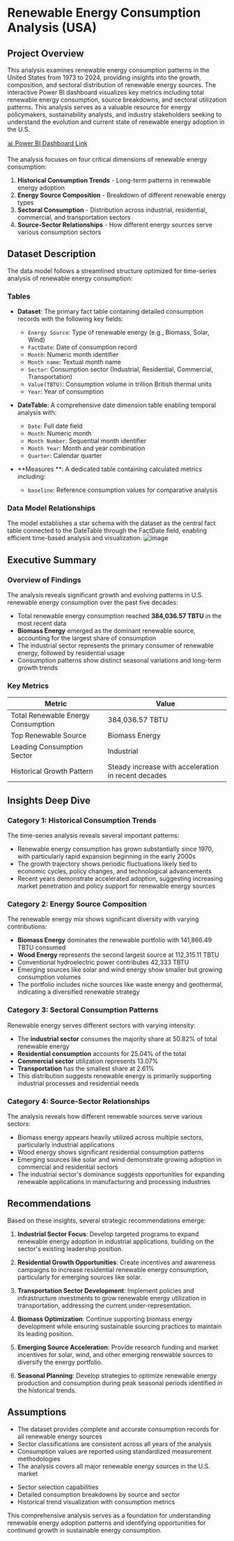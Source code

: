 
# Renewable Energy Consumption Analysis (USA)

## Project Overview

This analysis examines renewable energy consumption patterns in the United States from 1973 to 2024, providing insights into the growth, composition, and sectoral distribution of renewable energy sources. The interactive Power BI dashboard visualizes key metrics including total renewable energy consumption, source breakdowns, and sectoral utilization patterns. This analysis serves as a valuable resource for energy policymakers, sustainability analysts, and industry stakeholders seeking to understand the evolution and current state of renewable energy adoption in the U.S.

[📊 Power BI Dashboard Link](https://app.powerbi.com/view?r=eyJrIjoiYmE3ODliMjYtOTI2MC00ZmY0LWFiZDUtOWI3Mjc0ZDk2MWExIiwidCI6IjM0YzAxYWRhLTc5MDItNGQ2My04MjgyLThkYzRiZjhmNTUxZCJ9)

The analysis focuses on four critical dimensions of renewable energy consumption:

1. **Historical Consumption Trends** - Long-term patterns in renewable energy adoption
2. **Energy Source Composition** - Breakdown of different renewable energy types
3. **Sectoral Consumption** - Distribution across industrial, residential, commercial, and transportation sectors
4. **Source-Sector Relationships** - How different energy sources serve various consumption sectors

## Dataset Description

The data model follows a streamlined structure optimized for time-series analysis of renewable energy consumption:

### Tables

* **Dataset**: The primary fact table containing detailed consumption records with the following key fields:
  - `Energy Source`: Type of renewable energy (e.g., Biomass, Solar, Wind)
  - `FactDate`: Date of consumption record
  - `Month`: Numeric month identifier
  - `Month name`: Textual month name
  - `Sector`: Consumption sector (Industrial, Residential, Commercial, Transportation)
  - `Value(TBTU)`: Consumption volume in trillion British thermal units
  - `Year`: Year of consumption

* **DateTable**: A comprehensive date dimension table enabling temporal analysis with:
  - `Date`: Full date field
  - `Month`: Numeric month
  - `Month Number`: Sequential month identifier
  - `Month Year`: Month and year combination
  - `Quarter`: Calendar quarter

* **Measures **: A dedicated table containing calculated metrics including:
  - `baseline`: Reference consumption values for comparative analysis

### Data Model Relationships

The model establishes a star schema with the dataset as the central fact table connected to the DateTable through the FactDate field, enabling efficient time-based analysis and visualization.
![image](https://app.powerbi.com/view?r=eyJrIjoiYmE3ODliMjYtOTI2MC00ZmY0LWFiZDUtOWI3Mjc0ZDk2MWExIiwidCI6IjM0YzAxYWRhLTc5MDItNGQ2My04MjgyLThkYzRiZjhmNTUxZCJ9)

## Executive Summary

### Overview of Findings

The analysis reveals significant growth and evolving patterns in U.S. renewable energy consumption over the past five decades:

* Total renewable energy consumption reached **384,036.57 TBTU** in the most recent data
* **Biomass Energy** emerged as the dominant renewable source, accounting for the largest share of consumption
* The industrial sector represents the primary consumer of renewable energy, followed by residential usage
* Consumption patterns show distinct seasonal variations and long-term growth trends

### Key Metrics

| Metric | Value |
|--------|--------|
| Total Renewable Energy Consumption | 384,036.57 TBTU |
| Top Renewable Source | Biomass Energy |
| Leading Consumption Sector | Industrial |
| Historical Growth Pattern | Steady increase with acceleration in recent decades |

## Insights Deep Dive

### Category 1: Historical Consumption Trends

The time-series analysis reveals several important patterns:

* Renewable energy consumption has grown substantially since 1970, with particularly rapid expansion beginning in the early 2000s
* The growth trajectory shows periodic fluctuations likely tied to economic cycles, policy changes, and technological advancements
* Recent years demonstrate accelerated adoption, suggesting increasing market penetration and policy support for renewable energy sources

### Category 2: Energy Source Composition

The renewable energy mix shows significant diversity with varying contributions:

* **Biomass Energy** dominates the renewable portfolio with 141,866.49 TBTU consumed
* **Wood Energy** represents the second largest source at 112,315.11 TBTU
* Conventional hydroelectric power contributes 42,333 TBTU
* Emerging sources like solar and wind energy show smaller but growing consumption volumes
* The portfolio includes niche sources like waste energy and geothermal, indicating a diversified renewable strategy

### Category 3: Sectoral Consumption Patterns

Renewable energy serves different sectors with varying intensity:

* The **industrial sector** consumes the majority share at 50.82% of total renewable energy
* **Residential consumption** accounts for 25.04% of the total
* **Commercial sector** utilization represents 13.07%
* **Transportation** has the smallest share at 2.61%
* This distribution suggests renewable energy is primarily supporting industrial processes and residential needs

### Category 4: Source-Sector Relationships

The analysis reveals how different renewable sources serve various sectors:

* Biomass energy appears heavily utilized across multiple sectors, particularly industrial applications
* Wood energy shows significant residential consumption patterns
* Emerging sources like solar and wind demonstrate growing adoption in commercial and residential sectors
* The industrial sector's dominance suggests opportunities for expanding renewable applications in manufacturing and processing industries

## Recommendations

Based on these insights, several strategic recommendations emerge:

1. **Industrial Sector Focus**: Develop targeted programs to expand renewable energy adoption in industrial applications, building on the sector's existing leadership position.

2. **Residential Growth Opportunities**: Create incentives and awareness campaigns to increase residential renewable energy consumption, particularly for emerging sources like solar.

3. **Transportation Sector Development**: Implement policies and infrastructure investments to grow renewable energy utilization in transportation, addressing the current under-representation.

4. **Biomass Optimization**: Continue supporting biomass energy development while ensuring sustainable sourcing practices to maintain its leading position.

5. **Emerging Source Acceleration**: Provide research funding and market incentives for solar, wind, and other emerging renewable sources to diversify the energy portfolio.

6. **Seasonal Planning**: Develop strategies to optimize renewable energy production and consumption during peak seasonal periods identified in the historical trends.

## Assumptions

* The dataset provides complete and accurate consumption records for all renewable energy sources
* Sector classifications are consistent across all years of the analysis
* Consumption values are reported using standardized measurement methodologies
* The analysis covers all major renewable energy sources in the U.S. market


- Sector selection capabilities
- Detailed consumption breakdowns by source and sector
- Historical trend visualization with consumption metrics

This comprehensive analysis serves as a foundation for understanding renewable energy adoption patterns and identifying opportunities for continued growth in sustainable energy consumption.
